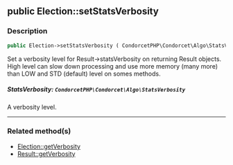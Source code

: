 ## public Election::setStatsVerbosity

### Description    

```php
public Election->setStatsVerbosity ( CondorcetPHP\Condorcet\Algo\StatsVerbosity $StatsVerbosity ): void
```

Set a verbosity level for Result->statsVerbosity on returning Result objects. High level can slow down processing and use more memory (many more) than LOW and STD (default) level on somes methods.
    

##### **StatsVerbosity:** *```CondorcetPHP\Condorcet\Algo\StatsVerbosity```*   
A verbosity level.    

---------------------------------------

### Related method(s)      

* [Election::getVerbosity](../Election%20Class/public%20Election--getVerbosity.md)    
* [Result::getVerbosity](../Result%20Class/public%20Result--getVerbosity.md)    
